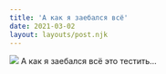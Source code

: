 ```yaml
---
title: 'А как я заебался всё'
date: 2021-03-02
layout: layouts/post.njk
---
```


![](https://i.ibb.co/25GgCYZ/file-13.jpg)
А как я заебался всё это тестить...


